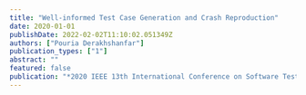 ```yaml
---
title: "Well-informed Test Case Generation and Crash Reproduction"
date: 2020-01-01
publishDate: 2022-02-02T11:10:02.051349Z
authors: ["Pouria Derakhshanfar"]
publication_types: ["1"]
abstract: ""
featured: false
publication: "*2020 IEEE 13th International Conference on Software Testing, Validation and Verification (ICST)*"
---
```



